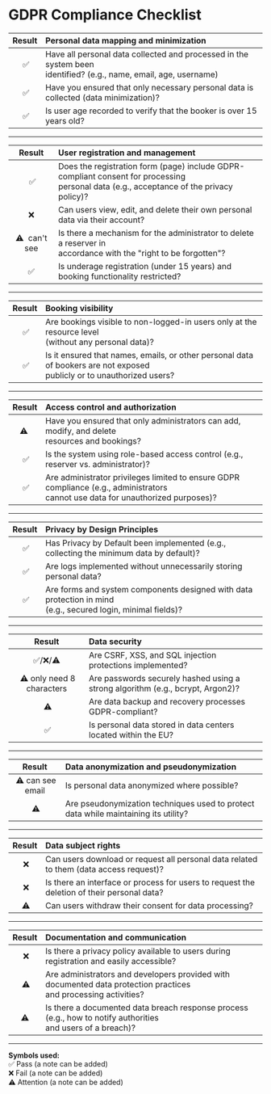 # GDPR Compliance Checklist 

| **Result** | **Personal data mapping and minimization** |
| :----: | :--- |
| &nbsp;✅ | Have all personal data collected and processed in the system been<br> identified? (e.g., name, email, age, username) |
| &nbsp;✅ | Have you ensured that only necessary personal data is collected (data minimization)? |
| &nbsp;✅ | Is user age recorded to verify that the booker is over 15 years old? |

---

| **Result** | **User registration and management** |
| :----: | :--- |
| &nbsp;✅ | Does the registration form (page) include GDPR-compliant consent for processing<br> personal data (e.g., acceptance of the privacy policy)?|
| ❌ | Can users view, edit, and delete their own personal data via their account? |
| ⚠️&nbsp; can't see| Is there a mechanism for the administrator to delete a reserver in<br> accordance with the "right to be forgotten"? |
| ✅ | Is underage registration (under 15 years) and booking functionality restricted? |

---

| **Result** | **Booking visibility** |
| :----: | :--- |
| &nbsp;✅ | Are bookings visible to non-logged-in users only at the resource level<br> (without any personal data)? |
| &nbsp;✅ | Is it ensured that names, emails, or other personal data of bookers are not exposed<br> publicly or to unauthorized users? |

--- 

| **Result** | **Access control and authorization** |
| :----: | :--- |
| ⚠️&nbsp; | Have you ensured that only administrators can add, modify, and delete<br> resources and bookings? |
| &nbsp;✅ | Is the system using role-based access control (e.g., reserver vs. administrator)? |
| &nbsp;✅ | Are administrator privileges limited to ensure GDPR compliance (e.g., administrators<br> cannot use data for unauthorized purposes)? |

---

| **Result** | **Privacy by Design Principles** |
| :----: | :--- |
| &nbsp;✅| Has Privacy by Default been implemented (e.g., collecting the minimum data by default)? |
| &nbsp;✅ | Are logs implemented without unnecessarily storing personal data? |
| &nbsp;✅ | Are forms and system components designed with data protection in mind<br> (e.g., secured login, minimal fields)? |

---

| **Result** | **Data security** |
| :----: | :--- |
| &nbsp;✅/❌/⚠️&nbsp; | Are CSRF, XSS, and SQL injection protections implemented? |
| &nbsp;⚠️ only need 8 characters| Are passwords securely hashed using a strong algorithm (e.g., bcrypt, Argon2)? |
| &nbsp;⚠️ | Are data backup and recovery processes GDPR-compliant? |
| &nbsp;✅| Is personal data stored in data centers located within the EU? |

---

| **Result** | **Data anonymization and pseudonymization** |
| :----: | :--- |
| &nbsp;⚠️ can see email | Is personal data anonymized where possible? |
| &nbsp;⚠️  | Are pseudonymization techniques used to protect data while maintaining its utility? |

---

| **Result** | **Data subject rights** |
| :----: | :--- |
| &nbsp;❌ | Can users download or request all personal data related to them (data access request)? |
| &nbsp;❌ | Is there an interface or process for users to request the deletion of their personal data? |
| &nbsp;⚠️ | Can users withdraw their consent for data processing? |

---

| **Result** | **Documentation and communication** |
| :----: | :--- |
| &nbsp;❌ | Is there a privacy policy available to users during registration and easily accessible? |
| &nbsp;⚠️ | Are administrators and developers provided with documented data protection practices <br>and processing activities? |
| &nbsp;⚠️&nbsp; | Is there a documented data breach response process (e.g., how to notify authorities <br>and users of a breach)? |

---
**Symbols used:**  
✅ Pass (a note can be added)  
❌ Fail (a note can be added)  
⚠️ Attention (a note can be added)
